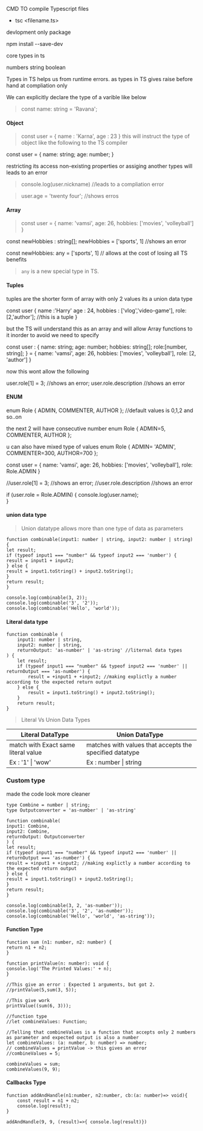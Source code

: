 CMD TO compile Typescript files

- tsc <filename.ts>

devlopment only package

npm install --save-dev <npm-package-name>

core types in ts

numbers
string
boolean

Types in TS helps us from runtime errors.
as types in TS gives raise before hand at compliation only

We can explicitly declare the type of a varible like below

> const name: string = 'Ravana';

#### Object

> const user = {
> name : 'Karna',
> age : 23
> }
> this will instruct the type of object like the following to the TS compiler

const user = {
name: string;
age: number;
}

restricting its access non-existing properties or assiging another types will leads to an error

> console.log(user.nickname) //leads to a compliation error

> user.age = 'twenty four'; //shows erros

#### Array

> const user = {
> name: 'vamsi',
> age: 26,
> hobbies: ['movies', 'volleyball']
> }

const newHobbies : string[];
newHobbies = ['sports', 1] //shows an error

const newHobbies: any = ['sports', 1] // allows at the cost of losing all TS benefits

> `any` is a new special type in TS.

#### Tuples

tuples are the shorter form of array with only 2 values
its a union data type

const user {
name :'Harry'
age : 24,
hobbies : ['vlog','video-game'],
role:[2,'author']; //this is a tuple
}

but the TS will understand this as an array and will allow Array functions to it inorder to avoid we need to specify

const user : {
name: string;
age: number;
hobbies: string[];
role:[number, string];
} = {
name: 'vamsi',
age: 26,
hobbies: ['movies', 'volleyball'],
role: [2, 'author']
}

now this wont allow the following

user.role[1] = 3; //shows an error;
user.role.description //shows an error

#### ENUM

enum Role { ADMIN, COMMENTER, AUTHOR };
//default values is 0,1,2 and so..on

the next 2 will have consecutive number
enum Role { ADMIN=5, COMMENTER, AUTHOR };

u can also have mixed type of values
enum Role { ADMIN= 'ADMIN', COMMENTER=300, AUTHOR=700 };

const user = {
name: 'vamsi',
age: 26,
hobbies: ['movies', 'volleyball'],
role: Role.ADMIN
}

//user.role[1] = 3; //shows an error;
//user.role.description //shows an error

if (user.role = Role.ADMIN) {
console.log(user.name);  
}

#### union data type

> Union datatype allows more than one type of data as parameters

```
function combinable(input1: number | string, input2: number | string) {
let result;
if (typeof input1 === "number" && typeof input2 === 'number') {
result = input1 + input2;
} else {
result = input1.toString() + input2.toString();
}
return result;
}

console.log(combinable(3, 2));
console.log(combinable('3', '2'));
console.log(combinable('Hello', 'world'));
```

#### Literal data type

```
function combinable (
    input1: number | string,
    input2: number | string,
    returnOutput: 'as-number' | 'as-string' //liternal data types
) {
    let result;
    if (typeof input1 === "number" && typeof input2 === 'number' || returnOutput === 'as-number') {
        result = +input1 + +input2; //making explictly a number according to the expected return output
    } else {
        result = input1.toString() + input2.toString();
    }
    return result;
}

```

> Literal Vs Union Data Types

| **Literal DataType**                | **Union DataType**                                      |
| ----------------------------------- | ------------------------------------------------------- |
| match with Exact same literal value | matches with values that accepts the specified datatype |
| Ex : '1' \| 'wow'                   | Ex : number \| string                                   |

### Custom type

made the code look more cleaner

```
type Combine = number | string;
type Outputconverter = 'as-number' | 'as-string'

function combinable(
input1: Combine,
input2: Combine,
returnOutput: Outputconverter
) {
let result;
if (typeof input1 === "number" && typeof input2 === 'number' || returnOutput === 'as-number') {
result = +input1 + +input2; //making explictly a number according to the expected return output
} else {
result = input1.toString() + input2.toString();
}
return result;
}

console.log(combinable(3, 2, 'as-number'));
console.log(combinable('3', '2', 'as-number'));
console.log(combinable('Hello', 'world', 'as-string'));
```

#### Function Type

```
function sum (n1: number, n2: number) {
return n1 + n2;
}

function printValue(n: number): void {
console.log('The Printed Values:' + n);
}

//This give an error : Expected 1 arguments, but got 2.
//printValue(5,sum(3, 5));

//This give work
printValue((sum(6, 3)));

//function type
//let combineValues: Function;

//Telling that combineValues is a function that accepts only 2 numbers as parameter and expected output is also a number
let combineValues: (a: number, b: number) => number;
// combineValues = printValue -> this gives an error
//combineValues = 5;

combineValues = sum;
combineValues(9, 9);
```

#### Callbacks Type

```
function addAndHandle(n1:number, n2:number, cb:(a: number)=> void){
    const result = n1 + n2;
    console.log(result);
}

addAndHandle(9, 9, (result)=>{ console.log(result)})
```
